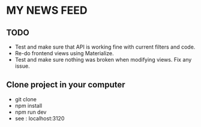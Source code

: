 # MY NEWS FEED

## TODO
- Test and make sure that API is working fine with current filters and code.
- Re-do frontend views using Materialize.
- Test and make sure nothing was broken when modifying views. Fix any issue.

## Clone project in your computer
- git clone
- npm install
- npm run dev
- see : localhost:3120



